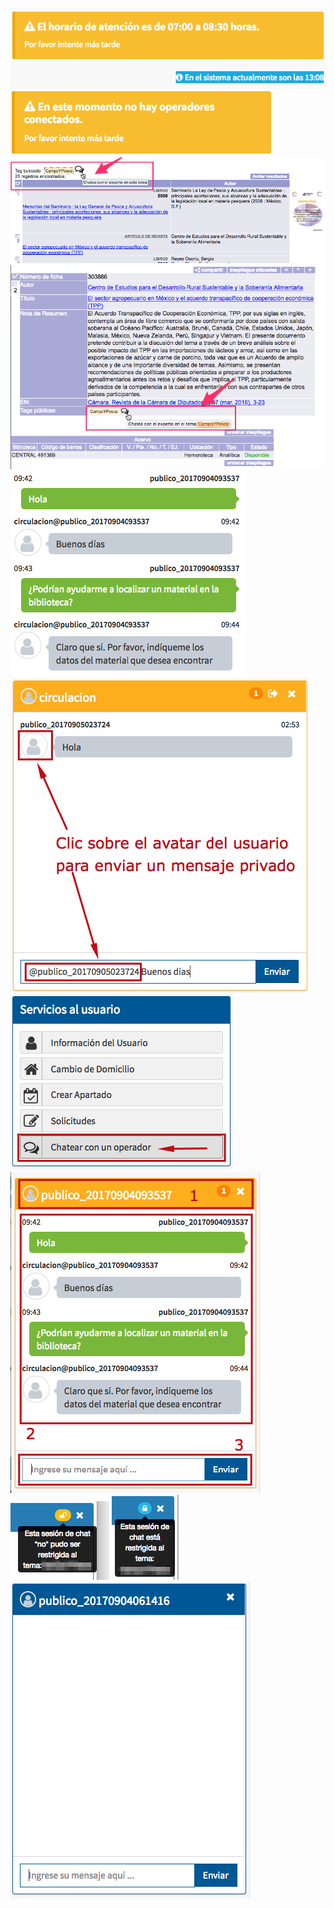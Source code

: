 ![](Aviso_horario_chat.png)
![](Aviso_operadores_conectados.png)
![](Ejemplo_chat.png)
![](Ejemplo_chat2.png)
![](Mensajes_chat.png)
![](Mensajes_privados_chat.png)
![](Pantalla_ServiciosUsuario.png)
![](Secciones_chat.png)
![](sesion_restringida_no_ok.png)
![](sesion_restringida_ok.png)
![](Ventana_chat.png)
